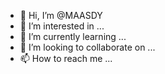 - 👋 Hi, I’m @MAASDY
- 👀 I’m interested in ...
- 🌱 I’m currently learning ...
- 💞️ I’m looking to collaborate on ...
- 📫 How to reach me ...

<!---
MAASDY/MAASDY is a ✨ special ✨ repository because its `README.md` (this file) appears on your GitHub profile.
You can click the Preview link to take a look at your changes.
--->
